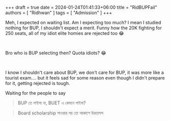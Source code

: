 +++ 
draft = true
date = 2024-01-24T01:41:33+06:00
title = "RidBUPFail"
authors = [ "Ridhwan" ]
tags = [ "Admission" ]
+++

Meh, I expected on waiting list. Am I expecting too much? I mean I studied nothing for BUP, I shouldn't expect a merit. Funny how the 20K fighting for 250 seats, all of my idiot elite homies are rejected too 😂

<br>

Bro who is BUP selecting then? Quota idiots? 😂

<br>

I know I shouldn't care about BUP, we don't care for BUP, it was more like a tourist exam.... but it feels sad for some reason even though I didn't prepare for it, getting rejected is tough.


Waiting for the people to say

> BUP  তে পাইলা না, BUET এ কেমনে পাইবা?

> Board scholarship পাওয়ার পর তো আকাশে উরতাসস





